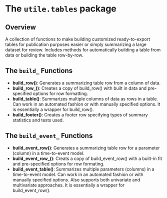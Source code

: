 # The `utile.tables` package

## Overview
A collection of functions to make building customized ready-to-export tables for publication purposes easier or simply summarizing a large dataset for review. Includes methods for automatically building a table from data or building the table row-by-row.

## The `build_` Functions
- **build_row()**: Generates a summarizing table row from a column of data.
- **build_row_()**: Creates a copy of build_row() with built in data and pre-specified options for row formatting.
- **build_table()**: Summarizes multiple columns of data as rows in a table. Can work in an automated fashion or with manually specified options. It is essentially a wrapper for build_row().
- **build_footer()**: Creates a footer row specifying types of summary statistics and tests used.

## The `build_event_` Functions
- **build_event_row()**: Generates a summarizing table row for a parameter (column) in a time-to-event model.
- **build_event_row_()**: Creats a copy of build_event_row() with a built-in fit and pre-specified options for row formating.
- **build_event_table()**: Summarizes multiple parameters (columns) in a time-to-event model. Can work in an automated fashion or with manually specified options. Also supports both univariate and multivariate approaches. It is essentially a wrapper for build_event_row().
